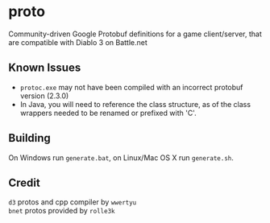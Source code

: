 # proto

Community-driven Google Protobuf definitions for a game client/server, that are compatible with Diablo 3 on Battle.net

## Known Issues

* `protoc.exe` may not have been compiled with an incorrect protobuf version (2.3.0)  
* In Java, you will need to reference the class structure, as of the class wrappers needed to be renamed or prefixed with 'C'.

## Building

On Windows run `generate.bat`, on Linux/Mac OS X run `generate.sh`.

## Credit
`d3` protos and cpp compiler by `wwertyu`  
`bnet` protos provided by `rolle3k`